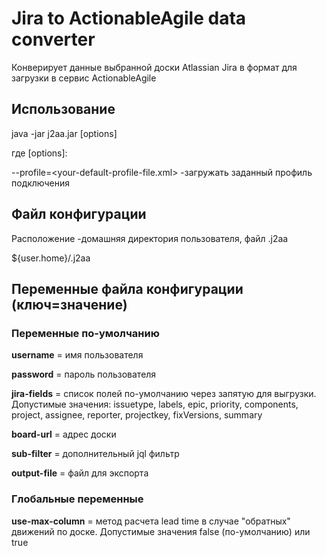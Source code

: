 # Jira to ActionableAgile data converter
Конверирует данные выбранной доски Atlassian Jira в формат 
для загрузки в сервис ActionableAgile

## Использование
java -jar j2aa.jar [options]

где [options]:

--profile=<your-default-profile-file.xml> -загружать заданный профиль подключения

## Файл конфигурации
Расположение -домашняя директория пользователя,
файл .j2aa

${user.home}/.j2aa


## Переменные файла конфигурации (ключ=значение)
### Переменные по-умолчанию
**username** = имя пользователя

**password** = пароль пользователя

**jira-fields** = список полей по-умолчанию через запятую для выгрузки. 
Допустимые значения: issuetype, labels, epic, priority, components, project, assignee, reporter, projectkey, fixVersions, summary

**board-url** = адрес доски

**sub-filter** = дополнительный jql фильтр

**output-file** = файл для экспорта

### Глобальные переменные

**use-max-column** = метод расчета lead time в случае "обратных" движений по доске. Допустимые значения false (по-умолчанию) или true